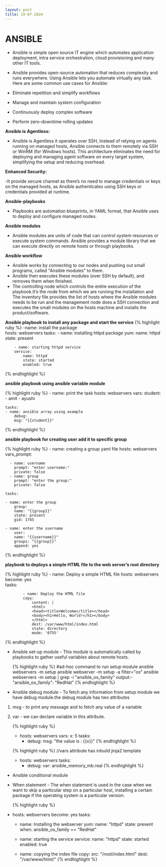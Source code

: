 ```yaml
---
layout: post
title: 19-07-2024
---
```


# ANSIBLE

- Ansible is simple open source IT engine which automates application deployment, intra service orchestration, cloud provisioning and many other IT tools.

- Ansible provides open-source automation that reduces complexity and runs everywhere. Using Ansible lets you automate virtually any task. Here are some common use cases for Ansible:

- Eliminate repetition and simplify workflows

- Manage and maintain system configuration

- Continuously deploy complex software

- Perform zero-downtime rolling updates

**Ansible is Agentless:**

- Ansible is Agentless it operates over SSH, Instead of relying on agents running on managed hosts, Ansible connects to them remotely via SSH or WinRM (for Windows hosts). This architecture eliminates the need for deploying and managing agent software on every target system, simplifying the setup and reducing overhead.

**Enhanced Security:**

-It provide secure channel as there’s no need to manage credentials or keys on the managed hosts, as Ansible authenticates using SSH keys or credentials provided at runtime.

**Ansible-playbooks**

- Playbooks are automation blueprints, in YAML format, that Ansible uses to deploy and configure managed nodes.

**Ansible modules**

- Ansible modules are units of code that can control system resources or execute system commands. Ansible provides a module library that we can execute directly on remote hosts or through playbooks. 


**Ansible workflow**

- Ansible works by connecting to our nodes and pushing out small programs, called "Ansible modules" to them.
-  Ansible then executes these modules (over SSH by default), and removes them when finished.
- The controlling node  which controls the entire execution of the playbook.It’s the node from which we are running the installation and The inventory file provides the list of hosts where the Ansible modules needs to be run and the management node does a SSH connection and executes the small modules on the hosts machine and installs the product/software.


**Ansible playbook to install any package and start the service**
  {% highlight ruby %}
   -name: install the package                                        
    hosts: webservers
    tasks:
        - name: installing httpd package
        yum:
            name: httpd
            state: present

        - name: starting httpd service
        service:
            name: httpd
            state: started
            enabled: true      
  {% endhighlight %}


**ansible playbook using ansible variable module**

  {% highlight ruby %}
    - name: print the task
    hosts: webservers
    vars:
        student:
        - amit
        - ayushi

    tasks:
    - name: ansible array using example
        debug:
        msg: "{{student}}"    
 {% endhighlight %}



**ansible playbook for creating user add it to specific group**
  
  {% highlight ruby %}
    - name: creating a group yaml file
    hosts: webservers
    vars_prompt:

      - name: username
        prompt: "enter username:"
        private: false  
      - name: group
        prompt: "enter the group:"
        private: false  

    tasks:

    - name: enter the group  
        group:
        name: "{{group}}"
        state: present
        gid: 1745

    - name: enter the username
        user:
        name: "{{username}}"
        groups: "{{group}}"
        append: yes   
    
 {% endhighlight %}


 **playbook to deploys a simple HTML file to the web server’s root directory**

  {% highlight ruby %}
      - name: Deploy a simple HTML file
        hosts: webservers
        become: yes  
        tasks:

            - name: Deploy the HTML file
            copy:
                content: |
                <html>
                <head><title>Welcome</title></head>
                <body><h1>Hello, World!</h1></body>
                </html>
                dest: /var/www/html/index.html
                state: directory
                mode: '0755'
      
  {% endhighlight %}

- Ansible set-up module - This module is automatically called by playbooks to gather useful variables about remote hosts.

   {% highlight ruby %}
    #ad-hoc command to run setup module
    ansible webservers -m setup
    ansible webserver -m setup -a filter="*os*"
    ansible webservers -m setup | grep -i "ansible_os_family"
    output:-
    "ansible_os_family": "RedHat"
   {% endhighlight %}


- Ansible debug module - To fetch any information from setup module we have debug module.the debug module has two attributes
1. msg - to print any message and to fetch any value of a variable
2. var - we can declare variable in this attribute.


   {% highlight ruby %}
   - hosts: webservers
     vars:
       x: 5
     tasks:
      - debug:
          msg: "the value is : {{x}}"
   {% endhighlight %}


   {% highlight ruby %}
      //vars attribute has inbuild jinja2 template 
   - hosts: webservers
     tasks:
      - debug:
          var: ansible_memory_mb.real
   {% endhighlight %}

- Ansible conditional module

- When statement - The when statement is used in the case when we want to skip a particular step on a particular host, installing a certain package if the operating system is a particular version.
 

  {% highlight ruby %}
 - hosts: webservers
   become: yes
   tasks:
    - name: Installing the webserver
      yum:
       name: "httpd"
       state: present
      when: ansible_os_family == "RedHat"


   - name: starting the service
     service:
       name: "httpd"
       state: started
       enabled: true


   - name: copying the index file
     copy:
       src: "/root/index.html"
       dest: "/var/www/html/"
  {% endhighlight %}





















 




